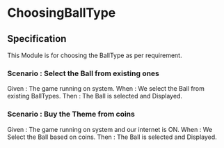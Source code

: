 # ChoosingBallType

## Specification

This Module is for choosing the BallType as per requirement.

### Scenario : Select the Ball from existing ones

Given : The game running on system.
When : We select the Ball from existing BallTypes.
Then : The Ball is selected and Displayed.

### Scenario : Buy the Theme from coins

Given : The game running on system and our internet is ON.
When : We Select the Ball based on coins.
Then : The Ball is selected and Displayed.
